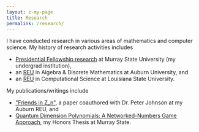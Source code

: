 ```yaml
---
layout: z-my-page
title: Research
permalink: /research/
---
```


I have conducted research in various areas of mathematics and computer science. My history of research activities includes
  - [Presidential Fellowship research](/research/undergrad-murray) at Murray State University (my undergrad institution),
  - an [REU](/research/auburn-reu) in Algebra & Discrete Mathematics at Auburn University, and
  - an [REU](/research/lsu-reu) in Computational Science at Louisiana State University.

My publications/writings include
  - ["Friends in Z_n"](http://ijmcs.future-in-tech.net/17.2/R-Gaubatz-Johnson.pdf), a paper coauthored with Dr. Peter Johnson at my Auburn REU, and
  - [Quantum Dimension Polynomials: A Networked-Numbers Game Approach](https://digitalcommons.murraystate.edu/honorstheses/127/), my Honors Thesis at Murray State.